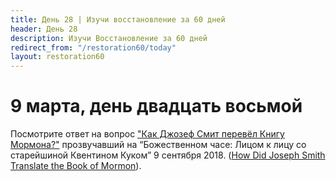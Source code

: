 ```yaml
---
title: Дeнь 28 | Изучи восстановление за 60 дней
header: День 28
description: Изучи Восстановление за 60 дней
redirect_from: "/restoration60/today"
layout: restoration60
---
```


# 9 марта, день двадцать восьмой

Посмотрите ответ на вопрос ["Как Джозеф Смит перевёл Книгу Мормона?"](https://youtu.be/xURPabTdGT0) прозвучавший на “Божественном часе: Лицом к лицу со старейшиной Квентином Куком” 9 сентября 2018. ([How Did Joseph Smith Translate the Book of Mormon](https://www.churchofjesuschrist.org/media-library/video/2018-09-1080-how-did-joseph-smith-translate-the-book-of-mormon?lang=eng)).